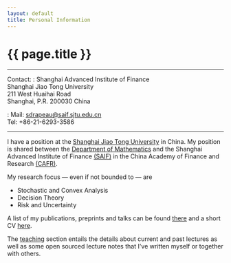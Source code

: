 ```yaml
---
layout: default
title: Personal Information
---
```


<h1 class="page-title">{{ page.title }}</h1>
<hr>


Contact:
:   Shanghai Advanced Institute of Finance<br>
    Shanghai Jiao Tong University<br>
    211 West Huaihai Road<br>
    Shanghai, P.R. 200030 China

:   Mail: sdrapeau@saif.sjtu.edu.cn <br>
    Tel: +86-21-6293-3586
  
--------------------------------------

I have a position at the [Shanghai Jiao Tong University](http://en.sjtu.edu.cn) in China.
My position is shared between the [Department of Mathematics](http://www.math.sjtu.edu.cn/) and the Shanghai Advanced Institute of Finance [(SAIF)](http://saif.sjtu.edu.cn) in the China Academy of Finance and Research [(CAFR)](http://en.cafr.cn).

My research focus &mdash; even if not bounded to &mdash; are

* Stochastic and Convex Analysis
* Decision Theory
* Risk and Uncertainty

A list of my publications, preprints and talks can be found [there]({{site.url}}/research) and a short CV [here]({{site.url}}/CV).

The [teaching]({{site.url}}/teaching) section entails the details about current and past lectures as well as some open sourced lecture notes that I've written myself or together with others.
